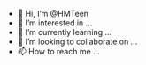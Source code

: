 - 👋 Hi, I’m @HMTeen
- 👀 I’m interested in ...
- 🌱 I’m currently learning ...
- 💞️ I’m looking to collaborate on ...
- 📫 How to reach me ...

<!---
HMTeen/HMTeen is a ✨ special ✨ repository because its `README.md` (this file) appears on your GitHub profile.
You can click the Preview link to take a look at your changes.
--->
